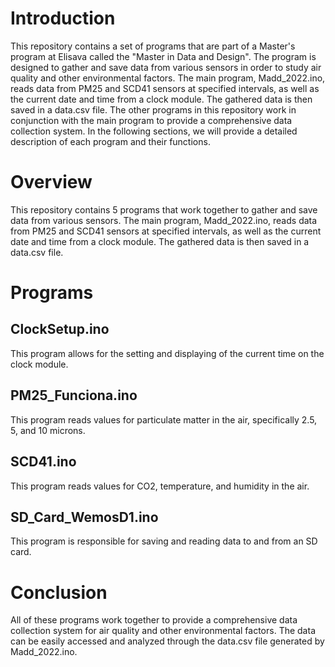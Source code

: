# Introduction
This repository contains a set of programs that are part of a Master's program at Elisava called the "Master in Data and Design". The program is designed to gather and save data from various sensors in order to study air quality and other environmental factors. The main program, Madd_2022.ino, reads data from PM25 and SCD41 sensors at specified intervals, as well as the current date and time from a clock module. The gathered data is then saved in a data.csv file. The other programs in this repository work in conjunction with the main program to provide a comprehensive data collection system. In the following sections, we will provide a detailed description of each program and their functions.

# Overview
This repository contains 5 programs that work together to gather and save data from various sensors. The main program, Madd_2022.ino, reads data from PM25 and SCD41 sensors at specified intervals, as well as the current date and time from a clock module. The gathered data is then saved in a data.csv file.

# Programs
## ClockSetup.ino
This program allows for the setting and displaying of the current time on the clock module.

## PM25_Funciona.ino
This program reads values for particulate matter in the air, specifically 2.5, 5, and 10 microns.

## SCD41.ino
This program reads values for CO2, temperature, and humidity in the air.

## SD_Card_WemosD1.ino
This program is responsible for saving and reading data to and from an SD card.

# Conclusion
All of these programs work together to provide a comprehensive data collection system for air quality and other environmental factors. The data can be easily accessed and analyzed through the data.csv file generated by Madd_2022.ino.
